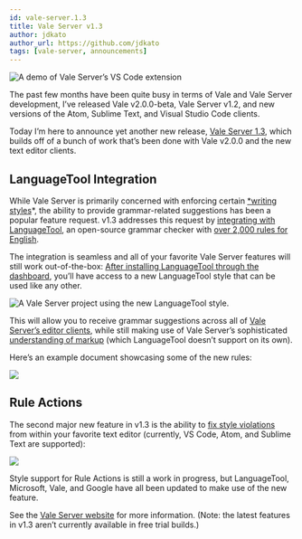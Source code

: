 ```yaml
---
id: vale-server.1.3
title: Vale Server v1.3
author: jdkato
author_url: https://github.com/jdkato
tags: [vale-server, announcements]
---
```


![A demo of Vale Server’s VS Code extension](https://cdn-images-1.medium.com/max/2724/1*VygMtUAip1xqJ-IrukVAtw.png)

The past few months have been quite busy in terms of Vale and Vale Server development, I’ve released Vale v2.0.0-beta, Vale Server v1.2, and new versions of the Atom, Sublime Text, and Visual Studio Code clients.

Today I’m here to announce yet another new release, [Vale Server 1.3](https://errata.ai/vale-server/#puchase), which builds off of a bunch of work that’s been done with Vale v2.0.0 and the new text editor clients.

## LanguageTool Integration

While Vale Server is primarily concerned with enforcing certain [*writing styles](https://github.com/errata-ai/styles)*, the ability to provide grammar-related suggestions has been a popular feature request. v1.3 addresses this request by [integrating with LanguageTool](https://github.com/languagetool-org/languagetool), an open-source grammar checker with [over 2,000 rules for English](https://community.languagetool.org/rule/list?lang=en).

The integration is seamless and all of your favorite Vale Server features will still work out-of-the-box: [After installing LanguageTool through the dashboard](https://errata-ai.github.io/vale-server/docs/ui#dashboard), you’ll have access to a new LanguageTool style that can be used like any other.

![A Vale Server project using the new `LanguageTool` style.](https://cdn-images-1.medium.com/max/3032/1*ndfItLNViepD2F79qwNjcg.png)

This will allow you to receive grammar suggestions across all of [Vale Server’s editor clients](https://errata-ai.github.io/vale-server/docs/usage#step-5-using-a-client-application), while still making use of Vale Server’s sophisticated [understanding of markup](https://errata-ai.github.io/vale-server/docs/format) (which LanguageTool doesn’t support on its own).

Here’s an example document showcasing some of the new rules:

![](https://cdn-images-1.medium.com/max/2944/1*8f3uvRJUgm0T5YcGC7yZ1Q.gif)

## Rule Actions

The second major new feature in v1.3 is the ability to [fix style violations](https://errata-ai.github.io/vale-server/docs/style#actions) from within your favorite text editor (currently, VS Code, Atom, and Sublime Text are supported):

![](https://cdn-images-1.medium.com/max/2952/1*is--1McZquQ0MqzWeGoTGQ.gif)

Style support for Rule Actions is still a work in progress, but LanguageTool, Microsoft, Vale, and Google have all been updated to make use of the new feature.

See the [Vale Server website](https://errata.ai/vale-server/#puchase) for more information. (Note: the latest features in v1.3 aren’t currently available in free trial builds.)
